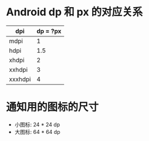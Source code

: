 # Android dp 和 px 的对应关系

| dpi     | dp = ?px |
| ------- | -------- |
| mdpi    | 1        |
| hdpi    | 1.5      |
| xhdpi   | 2        |
| xxhdpi  | 3        |
| xxxhdpi | 4        |

# 通知用的图标的尺寸
- 小图标: 24 * 24 dp
- 大图标: 64 * 64 dp